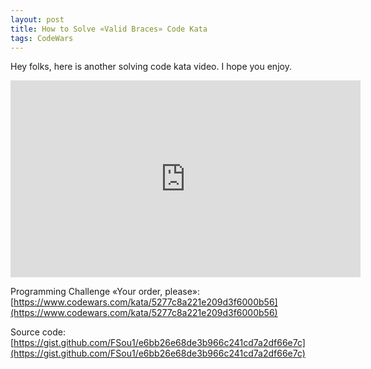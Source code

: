```yaml
---
layout: post
title: How to Solve «Valid Braces» Code Kata
tags: CodeWars
---
```


Hey folks, here is another solving code kata video. I hope you enjoy.

<iframe width="560" height="315" src="https://www.youtube.com/embed/FntQe1bOMog" frameborder="0" class="center-image" allow="autoplay; encrypted-media" allowfullscreen></iframe>

Programming Challenge «Your order, please»: [https://www.codewars.com/kata/5277c8a221e209d3f6000b56](https://www.codewars.com/kata/5277c8a221e209d3f6000b56)

Source code: [https://gist.github.com/FSou1/e6bb26e68de3b966c241cd7a2df66e7c](https://gist.github.com/FSou1/e6bb26e68de3b966c241cd7a2df66e7c)